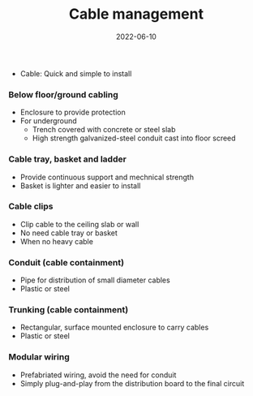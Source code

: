 ﻿---
title: Cable management
date: 2022-06-10
update: 2022-06-16
categories: 
- Study notes
- Construction
- Building services
tags: Electical
description: 
---

- Cable: Quick and simple to install

### Below floor/ground cabling

- Enclosure to provide protection
- For underground
	- Trench covered with concrete or steel slab
	- High strength galvanized-steel conduit cast into floor screed

### Cable tray, basket and ladder

-  Provide continuous support and mechnical strength
- Basket is lighter and easier to install

### Cable clips

- Clip cable to the ceiling slab or wall
- No need cable tray or basket
- When no heavy cable

### Conduit (cable containment)

- Pipe for distribution of small diameter cables
- Plastic or steel

### Trunking (cable containment)

- Rectangular, surface mounted enclosure to carry cables
- Plastic or steel

### Modular wiring

- Prefabriated wiring, avoid the need for conduit
- Simply plug-and-play from the distribution board to the final circuit
